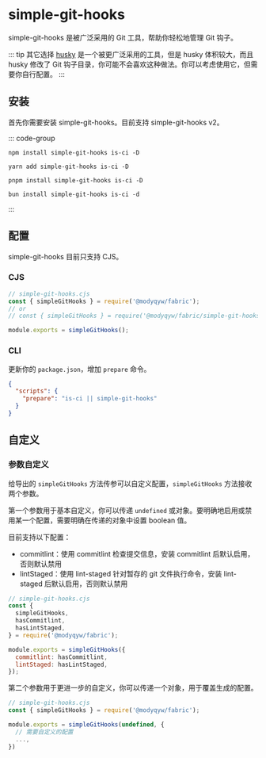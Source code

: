 # simple-git-hooks

simple-git-hooks 是被广泛采用的 Git 工具，帮助你轻松地管理 Git 钩子。

::: tip 其它选择
[husky](https://typicode.github.io/husky/) 是一个被更广泛采用的工具，但是 husky 体积较大，而且 husky 修改了 Git 钩子目录，你可能不会喜欢这种做法。你可以考虑使用它，但需要你自行配置。
:::

## 安装

首先你需要安装 simple-git-hooks。目前支持 simple-git-hooks v2。

::: code-group

```shell [npm]
npm install simple-git-hooks is-ci -D
```

```shell [yarn]
yarn add simple-git-hooks is-ci -D
```

```shell [pnpm]
pnpm install simple-git-hooks is-ci -D
```

```shell [bun(experimental)]
bun install simple-git-hooks is-ci -d
```

:::

## 配置

simple-git-hooks 目前只支持 CJS。

### CJS

```javascript
// simple-git-hooks.cjs
const { simpleGitHooks } = require('@modyqyw/fabric');
// or
// const { simpleGitHooks } = require('@modyqyw/fabric/simple-git-hooks');

module.exports = simpleGitHooks();
```

### CLI

更新你的 `package.json`，增加 `prepare` 命令。

```json
{
  "scripts": {
    "prepare": "is-ci || simple-git-hooks"
  }
}
```

## 自定义

### 参数自定义

给导出的 `simpleGitHooks` 方法传参可以自定义配置，`simpleGitHooks` 方法接收两个参数。

第一个参数用于基本自定义，你可以传递 `undefined` 或对象。要明确地启用或禁用某一个配置，需要明确在传递的对象中设置 boolean 值。

目前支持以下配置：

- commitlint：使用 commitlint 检查提交信息，安装 commitlint 后默认启用，否则默认禁用
- lintStaged：使用 lint-staged 针对暂存的 git 文件执行命令，安装 lint-staged 后默认启用，否则默认禁用

```javascript
// simple-git-hooks.cjs
const {
  simpleGitHooks,
  hasCommitlint,
  hasLintStaged,
} = require('@modyqyw/fabric');

module.exports = simpleGitHooks({
  commitlint: hasCommitlint,
  lintStaged: hasLintStaged,
});
```

第二个参数用于更进一步的自定义，你可以传递一个对象，用于覆盖生成的配置。

```javascript
// simple-git-hooks.cjs
const { simpleGitHooks } = require('@modyqyw/fabric');

module.exports = simpleGitHooks(undefined, {
  // 需要自定义的配置
  ...,
})
```

